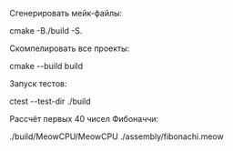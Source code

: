 Сгенерировать мейк-файлы:

cmake -B./build -S.

Скомпелировать все проекты:

cmake --build build

Запуск тестов:

ctest --test-dir ./build

Рассчёт первых 40 чисел Фибоначчи:

./build/MeowCPU/MeowCPU ./assembly/fibonachi.meow 
